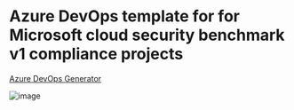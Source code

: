 # Azure DevOps template for for Microsoft cloud security benchmark v1 compliance projects
[Azure DevOps Generator](https://azuredevopsdemogenerator.azurewebsites.net/?templateurl=https%3A%2F%2Fgithub.com%2Fstalejohnsen%2Fmcsb-adoproject-template%2Fblob%2Fmain%2Fpackage%2FMCSB.zip&token=&userId=&password=&OldPrivateTemplate=)

![image](https://github.com/stalejohnsen/mcsb-adoproject-template/assets/98233333/14ace209-da59-4842-8e00-43e2e97267b4)
